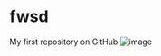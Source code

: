 # fwsd
My first repository on GitHub
![image](https://user-images.githubusercontent.com/114467565/194080580-c1bd4e6f-a573-46f1-bdb3-399b2240a8d7.png)
